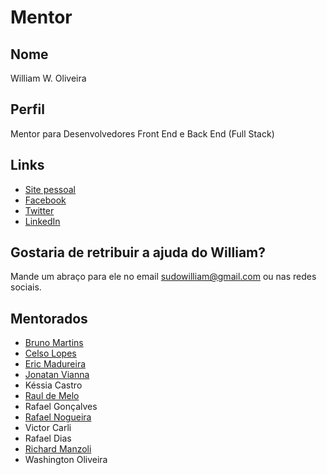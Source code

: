 # Mentor

## Nome

William W. Oliveira

## Perfil

Mentor para Desenvolvedores Front End e Back End (Full Stack)

## Links

* [Site pessoal](http://gnuwilliam.com)
* [Facebook](https://www.facebook.com/sudowilliam)
* [Twitter](https://twitter.com/sudowilliam)
* [LinkedIn](https://www.linkedin.com/in/aboutwilliam/)

## Gostaria de retribuir a ajuda do William?

Mande um abraço para ele no email sudowilliam@gmail.com ou nas redes sociais.

## Mentorados

- [Bruno Martins](/profiles/pupils/profiles/Bruno_Martins.md)
- [Celso Lopes](/profiles/pupils/profiles/CelsoLopes.md)
- [Eric Madureira](/profiles/pupils/profiles/EricMadureira.md)
- [Jonatan Vianna](/profiles/pupils/profiles/jonatan_vianna.md)
- Késsia Castro
- [Raul de Melo](/profiles/pupils/profiles/RaulFelipeDeMelo.md)
- Rafael Gonçalves
- [Rafael Nogueira](/profiles/pupils/profiles/rafaelnsilva.md)
- Victor Carli
- Rafael Dias
- [Richard Manzoli](/profiles/pupils/profiles/RichardManzoli.md)
- Washington Oliveira
